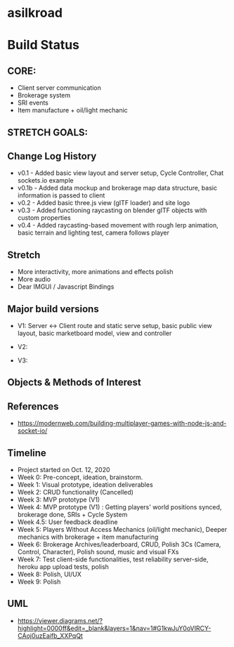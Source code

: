 # asilkroad

# Build Status
## CORE:
- Client server communication
- Brokerage system
- SRI events
- Item manufacture + oil/light mechanic

## STRETCH GOALS:
## Change Log History
- v0.1 - Added basic view layout and server setup, Cycle Controller, Chat sockets.io example 
- v0.1b - Added data mockup and brokerage map data structure, basic information is passed to client 
- v0.2 - Added basic three.js view (gITF loader) and site logo 
- v0.3 - Added functioning raycasting on blender gITF objects with custom properties
- v0.4 - Added raycasting-based movement with rough lerp animation, basic terrain and lighting test, camera follows player

## Stretch
- More interactivity, more animations and effects polish
- More audio
- Dear IMGUI / Javascript Bindings

## Major build versions
- V1: Server <-> Client route and static serve setup, basic public view layout, basic marketboard model, view and controller

- V2: 

- V3: 

## Objects & Methods of Interest

## References
- https://modernweb.com/building-multiplayer-games-with-node-js-and-socket-io/

## Timeline
- Project started on Oct. 12, 2020
- Week 0: Pre-concept, ideation, brainstorm. 
- Week 1: Visual prototype, ideation deliverables
- Week 2: CRUD functionality (Cancelled)
- Week 3: MVP prototype (V1) 
- Week 4: MVP prototype (V1) : Getting players' world positions synced, brokerage done, SRIs + Cycle System
- Week 4.5: User feedback deadline
- Week 5: Players Without Access Mechanics (oil/light mechanic), Deeper mechanics with brokerage + item manufacturing
- Week 6: Brokerage Archives/leaderboard, CRUD, Polish 3Cs (Camera, Control, Character), Polish sound, music and visual FXs
- Week 7: Test client-side functionalities, test reliability server-side, heroku app upload tests, polish
- Week 8: Polish, UI/UX
- Week 9: Polish

## UML
- https://viewer.diagrams.net/?highlight=0000ff&edit=_blank&layers=1&nav=1#G1kwJuY0oVIRCY-CAoj0uzEaifb_XXPqQt
